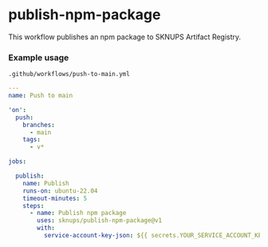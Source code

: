 # publish-npm-package

This workflow publishes an npm package to SKNUPS Artifact Registry.

### Example usage

`.github/workflows/push-to-main.yml`
```yaml
---
name: Push to main

'on':
  push:
    branches:
      - main
    tags:
      - v*

jobs:

  publish:
    name: Publish
    runs-on: ubuntu-22.04
    timeout-minutes: 5
    steps:
      - name: Publish npm package
        uses: sknups/publish-npm-package@v1
        with:
          service-account-key-json: ${{ secrets.YOUR_SERVICE_ACCOUNT_KEY_JSON }}
```
